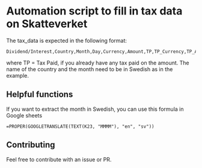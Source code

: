 Automation script to fill in tax data on Skatteverket
===


The tax_data is expected in the following format:

    Dividend/Interest,Country,Month,Day,Currency,Amount,TP,TP_Currency,TP_Amount

where TP = Tax Paid, if you already have any tax paid on the amount. The name of the country and the month need to be in Swedish as in the example.

## Helpful functions
If you want to extract the month in Swedish, you can use this formula in Google sheets

    =PROPER(GOOGLETRANSLATE(TEXT(K23, "MMMM"), "en", "sv"))

## Contributing
Feel free to contribute with an issue or PR.